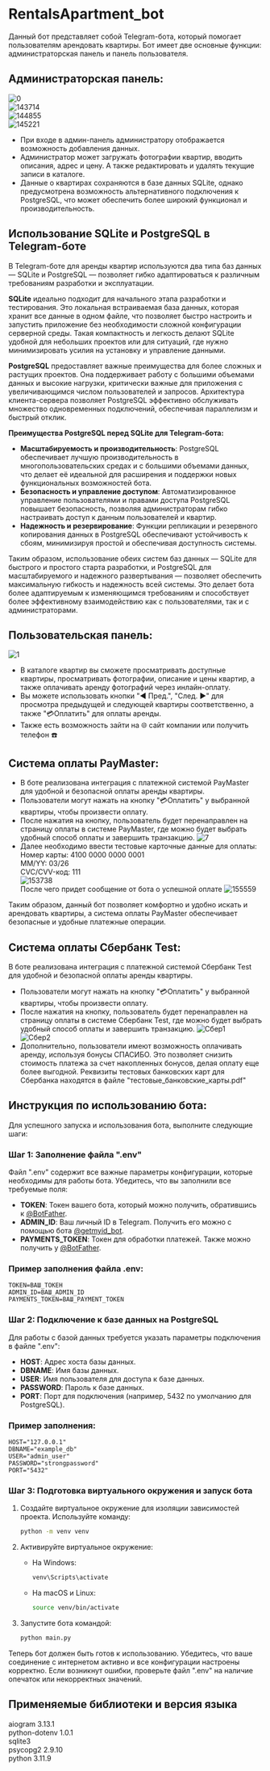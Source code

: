 # RentalsApartment_bot
Данный бот представляет собой Telegram-бота, который помогает пользователям арендовать квартиры. Бот имеет две основные функции: администраторская панель и панель пользователя. <br />
## Администраторская панель:
![0](https://github.com/fetgrigory/RentalsApartment_bot/assets/157891679/152adcd0-49fb-48c3-9ffe-b4f9b43a56b3)<br />
![143714](https://github.com/user-attachments/assets/e64046bb-48bb-4931-a3ce-2dec01f6c7ed)<br />
![144855](https://github.com/user-attachments/assets/459005a5-e61f-4d2a-bd00-4a26b99b8cf3)<br />
![145221](https://github.com/user-attachments/assets/a8e084a6-97b7-4590-8b38-fa1c5b18f31e)<br />
- При входе в админ-панель администратору отображается возможность добавления данных.
- Администратор может загружать фотографии квартир, вводить описания, адрес и цену. А также редактировать и удалять текущие записи в каталоге. 
- Данные о квартирах сохраняются в базе данных SQLite, однако предусмотрена возможность альтернативного подключения к PostgreSQL, что может обеспечить более широкий функционал и производительность.
## Использование SQLite и PostgreSQL в Telegram-боте
В Telegram-боте для аренды квартир используются два типа баз данных — SQLite и PostgreSQL — позволяет гибко адаптироваться к различным требованиям разработки и эксплуатации. 

**SQLite** идеально подходит для начального этапа разработки и тестирования. Это локальная встраиваемая база данных, которая хранит все данные в одном файле, что позволяет быстро настроить и запустить приложение без необходимости сложной конфигурации серверной среды. Такая компактность и легкость делают SQLite удобной для небольших проектов или для ситуаций, где нужно минимизировать усилия на установку и управление данными.

**PostgreSQL** предоставляет важные преимущества для более сложных и растущих проектов. Она поддерживает работу с большими объемами данных и высокие нагрузки, критически важные для приложения с увеличивающимся числом пользователей и запросов. Архитектура клиента-сервера позволяет PostgreSQL эффективно обслуживать множество одновременных подключений, обеспечивая параллелизм и быстрый отклик. 

**Преимущества PostgreSQL перед SQLite для Telegram-бота:**

- **Масштабируемость и производительность**: PostgreSQL обеспечивает лучшую производительность в многопользовательских средах и с большими объемами данных, что делает её идеальной для расширения и поддержки новых функциональных возможностей бота.
- **Безопасность и управление доступом**: Автоматизированное управление пользователями и правами доступа PostgreSQL повышает безопасность, позволяя администраторам гибко настраивать доступ к данным пользователей и квартир.
- **Надежность и резервирование**: Функции репликации и резервного копирования данных в PostgreSQL обеспечивают устойчивость к сбоям, минимизируя простой и обеспечивая доступность системы.

Таким образом, использование обеих систем баз данных — SQLite для быстрого и простого старта разработки, и PostgreSQL для масштабируемого и надежного развертывания — позволяет обеспечить максимальную гибкость и надежность всей системы. Это делает бота более адаптируемым к изменяющимся требованиям и способствует более эффективному взаимодействию как с пользователями, так и с администраторами.

 ## Пользовательская панель:
![1](https://github.com/user-attachments/assets/1b289697-0949-4ca2-9b7b-e09d968fd17c)<br />
- В каталоге квартир вы сможете просматривать доступные квартиры, просматривать фотографии, описание и цены квартир, а также оплачивать аренду фотографий через инлайн-оплату.
- Вы можете использовать кнопки "◀ Пред.", "След. ▶" для просмотра предыдущей и следующей квартиры соответственно, а также "💳Оплатить" для оплаты аренды.
- Также есть возможность зайти на 🌐 сайт компании или получить телефон ☎️

 ## Система оплаты PayMaster:
- В боте реализована интеграция с платежной системой PayMaster для удобной и безопасной оплаты аренды квартиры.
- Пользователи могут нажать на кнопку "💳Оплатить" у выбранной квартиры, чтобы произвести оплату.
- После нажатия на кнопку, пользователь будет перенаправлен на страницу оплаты в системе PayMaster, где можно будет выбрать удобный способ оплаты и завершить транзакцию. 
![7](https://github.com/fetgrigory/ApartmentRentals_bot/assets/157891679/a1c60b44-db03-4990-b67a-74887f83fe5b) <br />
- Далее необходимо ввести тестовые карточные данные для оплаты:<br />
Номер карты: 4100 0000 0000 0001 <br />
MM/YY: 03/26 <br />
CVC/CVV-код: 111 <br />
![153738](https://github.com/user-attachments/assets/4ea850b0-be71-4e8f-bc61-a04f39c0c983)<br />
После чего придет сообщение от бота о успешной оплате
![155559](https://github.com/user-attachments/assets/ad2c8b18-3825-44ae-b8cc-a6f8f83db81f)

Таким образом, данный бот позволяет комфортно и удобно искать и арендовать квартиры, а система оплаты PayMaster обеспечивает безопасные и удобные платежные операции.
## Система оплаты Сбербанк Test:
 В боте реализована интеграция с платежной системой Сбербанк Test для удобной и безопасной оплаты аренды квартиры.
- Пользователи могут нажать на кнопку "💳Оплатить" у выбранной квартиры, чтобы произвести оплату.
- После нажатия на кнопку, пользователь будет перенаправлен на страницу оплаты в системе Сбербанк Test, где можно будет выбрать удобный способ оплаты и завершить транзакцию.
![Сбер1](https://github.com/user-attachments/assets/807de715-fe47-47d2-a579-dccf2f08d08d)<br />
![Сбер2](https://github.com/user-attachments/assets/97dedc27-f6bb-4065-83a3-2c30c5d65ee8)<br />
- Дополнительно, пользователи имеют возможность оплачивать аренду, используя бонусы СПАСИБО. Это позволяет снизить стоимость платежа за счет накопленных бонусов, делая оплату еще более выгодной.
Реквизиты тестовых банковских карт для Сбербанка находятся в файле "тестовые_банковские_карты.pdf"

## Инструкция по использованию бота:<br />

Для успешного запуска и использования бота, выполните следующие шаги:

### Шаг 1: Заполнение файла ".env"
Файл ".env" содержит все важные параметры конфигурации, которые необходимы для работы бота. Убедитесь, что вы заполнили все требуемые поля:

- **TOKEN**: Токен вашего бота, который можно получить, обратившись к [@BotFather](https://t.me/BotFather).
- **ADMIN_ID**: Ваш личный ID в Telegram. Получить его можно с помощью бота [@getmyid_bot](https://t.me/getmyid_bot).
- **PAYMENTS_TOKEN**: Токен для обработки платежей. Также можно получить у [@BotFather](https://t.me/BotFather).

### Пример заполнения файла .env:
```plaintext
TOKEN=ВАШ_ТОКЕН
ADMIN_ID=ВАШ_ADMIN_ID
PAYMENTS_TOKEN=ВАШ_PAYMENT_TOKEN
```

### Шаг 2: Подключение к базе данных на PostgreSQL
Для работы с базой данных требуется указать параметры подключения в файле ".env":

- **HOST**: Адрес хоста базы данных.
- **DBNAME**: Имя базы данных.
- **USER**: Имя пользователя для доступа к базе данных.
- **PASSWORD**: Пароль к базе данных.
- **PORT**: Порт для подключения (например, 5432 по умолчанию для PostgreSQL).

### Пример заполнения:
```plaintext
HOST="127.0.0.1"
DBNAME="example_db"
USER="admin_user"
PASSWORD="strongpassword"
PORT="5432"
```

### Шаг 3: Подготовка виртуального окружения и запуск бота

1. Создайте виртуальное окружение для изоляции зависимостей проекта. 
   Используйте команду:
   ```bash
   python -m venv venv
   ```

2. Активируйте виртуальное окружение:
   - На Windows:
     ```bash
     venv\Scripts\activate
     ```
   - На macOS и Linux:
     ```bash
     source venv/bin/activate
     ```
3. Запустите бота командой:
   ```bash
   python main.py
   ```

Теперь бот должен быть готов к использованию. Убедитесь, что ваше соединение с интернетом активно и все конфигурации настроены корректно. Если возникнут ошибки, проверьте файл ".env" на наличие опечаток или некорректных значений.
## Применяемые библиотеки и версия языка <br />
aiogram            3.13.1 <br />
python-dotenv      1.0.1 <br />
sqlite3 <br />
psycopg2  2.9.10 <br />
python 3.11.9 <br />
